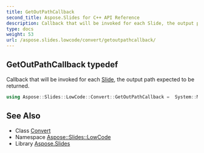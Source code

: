 ```yaml
---
title: GetOutPathCallback
second_title: Aspose.Slides for C++ API Reference
description: Callback that will be invoked for each Slide, the output path expected to be returned.
type: docs
weight: 53
url: /aspose.slides.lowcode/convert/getoutpathcallback/
---
```

## GetOutPathCallback typedef


Callback that will be invoked for each [Slide](../../../aspose.slides/slide/), the output path expected to be returned.

```cpp
using Aspose::Slides::LowCode::Convert::GetOutPathCallback =  System::MulticastDelegate<System::String(System::SharedPtr<Slide>, int32_t)>
```


## See Also

* Class [Convert](../)
* Namespace [Aspose::Slides::LowCode](../../)
* Library [Aspose.Slides](../../../)